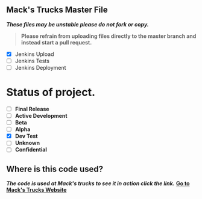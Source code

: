 ## **Mack's Trucks Master File**
***These files may be unstable please do not fork or copy.***
> **Please refrain from uploading files directly to the master branch and instead start a pull request.**

 - [x] Jenkins Upload
 - [ ] Jenkins Tests
 - [ ] Jenkins Deployment

# Status of project.

- [ ] **Final Release**
- [ ]  **Active Development**
- [ ]  **Beta**
- [ ]  **Alpha**
- [x]  **Dev Test**
- [ ] **Unknown**
- [ ] **Confidential** 

## Where is this code used?
***The code is used at Mack's trucks to see it in action click the link.***
[**Go to Mack's Trucks Website**](http://donaldsonfamily.xyz/mackstrucks/)
